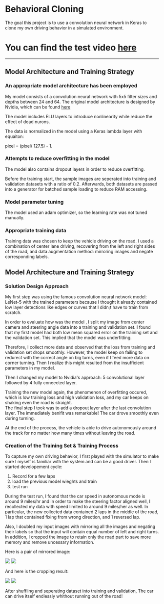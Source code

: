 # **Behavioral Cloning** 


The goal this project is to use a convolution neural network in Keras to clone my own driving behavior in a simulated environment.

# You can find the test video [here](https://youtu.be/Uq3W2EAp3pc)


---

## Model Architecture and Training Strategy

### An appropriate model architecture has been employed

My model consists of a convolution neural network with 5x5 filter sizes and depths between 24 and 64. The original model architecture is designed by Nvidia, which can be found [here](https://developer.nvidia.com/blog/deep-learning-self-driving-cars/)

The model includes ELU layers to introduce nonlinearity while reduce the effect of dead nurons. 

The data is normalized in the model using a Keras lambda layer with equaiton:

pixel = (pixel/ 127.5) - 1. 

### Attempts to reduce overfitting in the model

The model also contains dropout layers in order to reduce overfitting.

Before the training start, the sample images are seperated into training and validation datasets with a ratio of 0.2. Afterwards, both datasets are passed into a generator for batched sample loading to reduce RAM accessing.

### Model parameter tuning

The model used an adam optimizer, so the learning rate was not tuned manually.

### Appropriate training data

Training data was chosen to keep the vehicle driving on the road. I used a combination of center lane driving, recovering from the left and right sides of the road, and data augmentation method: mirroring images and negate corresponding labels.

## Model Architecture and Training Strategy

### Solution Design Approach

My first step was using the famous convolution neural network model: LeNet-5 with the trained parameters because I thought it already contained low layer detections like edges or curves that I didn;t have to train from scratch.

In order to evaluate how was the model , I split my image from center camera and steering angle data into a training and validation set. I found that my first model had both low mean squared error on the training set and the validation set. This implied that the model was underfitting. 

Therefore, I collect more data and observed that the loss from training and validation set drops smoothly. However, the model keep on failing to redurect with the correct angle on big turns, even if I feed more data on corner turning. Then I realize this might resulted from the insufficient parameters in my model. 

Then I changed my model to Nvidia's approach: 5 convolutional layer followed by 4 fully coneected layer.

Training the new model again, the phenomenon of overfitting occured, which is low training loss and high validation loss, and my car keeps on shaking even the road is straight.  
The final step I took was to add a dropout layer after the last convolution layer. The immediately benifit was remarkable! The car drove smoothly even during turning.

At the end of the process, the vehicle is able to drive autonomously around the track for no matter how many times without leaving the road.

### Creation of the Training Set & Training Process

To capture my own driving behavior, I first played with the simulator to make sure I myself is familiar with the system and can be a good driver. Then I started developement cycle:

1. Record for a few laps
2. load the previous model wieghts and train
3. test run 

During the test run, I found that the car speed in autonomous mode is around 9 miles/hr and in order to make the steering factor aligned well, I recollected my data with speed limited to around 9 miles/her as well. In particular, the new collected data contained 2 laps in the middle of the road, 1 lap that contained fixing from wrong direction, and 1 reversed lap.

Also, I doubled my input images with mirroring all the images and negating their labels so that the input will contain equal number of left and right turns. In addition, I cropped the image to retain only the road part to save more memory and remove uncessary information.

Here is a pair of mirrored image:

![](https://i.imgur.com/zWrGQA9.jpg)
![](https://i.imgur.com/sFCAvWy.jpg)

And here is the cropping result:

![](https://i.imgur.com/1j2KTFi.jpg)
![](https://i.imgur.com/lwLI7JI.jpg)


After shuffling and seperating dataset into training and validation, The car can drive itself endlessly whithout running out of the road!

